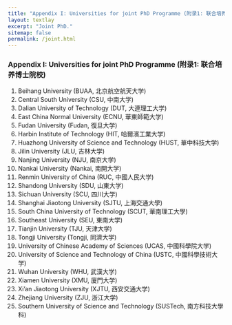 ```yaml
---
title: "Appendix I: Universities for joint PhD Programme (附录1: 联合培养博士院校)"
layout: textlay
excerpt: "Joint PhD."
sitemap: false
permalink: /joint.html
---
```

### Appendix I: Universities for joint PhD Programme (附录1: 联合培养博士院校)
1. Beihang University (BUAA, 北京航空航天大学)
2. Central South University (CSU, 中南大学)
3. Dalian University of Technology (DUT, 大連理工大学)
4. East China Normal University (ECNU, 華東師範大学)
5. Fudan University (Fudan, 復旦大学)
6. Harbin Institute of Technology (HIT, 哈爾濱工業大学)
7. Huazhong University of Science and Technology (HUST, 華中科技大学)
8. Jilin University (JLU, 吉林大学)
9. Nanjing University (NJU, 南京大学)
10. Nankai University (Nankai, 南開大学)
11. Renmin University of China (RUC, 中國人民大学)
12. Shandong University (SDU, 山東大学)
13. Sichuan University (SCU, 四川大学)
14. Shanghai Jiaotong University (SJTU, 上海交通大學)
15. South China University of Technology (SCUT, 華南理工大學)
16. Southeast University (SEU, 東南大学)
17. Tianjin University (TJU, 天津大学)
18. Tongji University (Tongji, 同濟大学)
19. University of Chinese Academy of Sciences (UCAS, 中國科學院大学)
20. University of Science and Technology of China (USTC, 中國科學技術大学)
21. Wuhan University (WHU, 武漢大学)
22. Xiamen University (XMU, 廈門大学)
23. Xi’an Jiaotong University (XJTU, 西安交通大学)
24. Zhejiang University (ZJU, 浙江大学)
25. Southern University of Science and Technology (SUSTech, 南方科技大學科)
